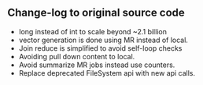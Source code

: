 Change-log to original source code
-------------------------------------
* long instead of int to scale beyond ~2.1 billion
* vector generation is done using MR instead of  local.
* Join reduce is simplified to avoid self-loop checks
* Avoiding pull down content to local.
* Avoid summarize MR jobs instead use counters.
* Replace deprecated FileSystem api with new api calls.